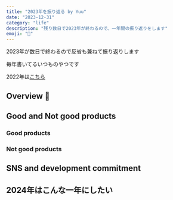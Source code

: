 ```yaml
---
title: "2023年を振り返る by Yuu"
date: "2023-12-31"
category: "life"
description: "残り数日で2023年が終わるので、一年間の振り返りをします"
emoji: "📅"
---
```


<!-- GitHub の草画像 -->

2023年が数日で終わるので反省も兼ねて振り返りします

毎年書いてるいつものやつです

2022年は[こちら](../about2023/)

## Overview 👀

## Good and Not good products
### Good products
### Not good products

## SNS and development commitment

## 2024年はこんな一年にしたい
